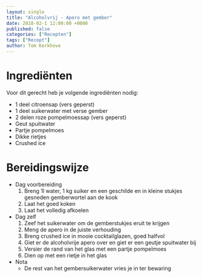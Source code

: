 ```yaml
---
layout: single
title: "Alcoholvrij - Apero met gember"
date: 2018-02-1 12:00:00 +0000
published: false
categories: ["Recepten"]
tags: ["Recept"]
author: Tom Kerkhove
---
```


# Ingrediënten
Voor dit gerecht heb je volgende ingrediënten nodig:

- 1 deel citroensap (vers geperst)
- 1 deel suikerwater met verse gember
- 2 delen roze pompelmoessap (vers geperst)
- Geut spuitwater
- Partje pompelmoes
- Dikke rietjes
- Crushed ice

# Bereidingswijze

- Dag voorbereiding
    1. Breng 1l water, 1 kg suiker en een geschilde en in kleine stukjes gesneden gemberwortel aan de kook
    2. Laat het goed koken
    3. Laat het volledig afkoelen
- Dag zelf
    1. Zeef het suikerwater om de gemberstukjes eruit te krijgen
    2. Meng de apero in de juiste verhouding
    3. Breng crushed ice in mooie cocktailglazen, goed halfvol
    4. Giet er de alcoholvrije apero over en giet er een geutje spuitwater bij
    5. Versier de rand van het glas met een partje pompelmoes
    6. Dien op met een rietje in het glas
- Nota
    - De rest van het gembersuikerwater vries je in ter bewaring
